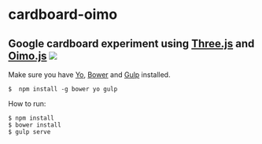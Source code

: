# cardboard-oimo
Google cardboard experiment using [Three.js][threejs] and [Oimo.js][oimo]
![](http://puga.com.br/play/cardboard-oimo/images/cardboard-oimo.png)
---

Make sure you have [Yo][yo], [Bower][bower] and [Gulp][gulp] installed.

	$  npm install -g bower yo gulp

How to run:
	
	$ npm install
	$ bower install
	$ gulp serve

[bower]: http://bower.io
[gulp]: http://gulpjs.com
[oimo]: https://github.com/lo-th/Oimo.js/
[threejs]: http://threejs.org/
[yo]: http://yeoman.io/
